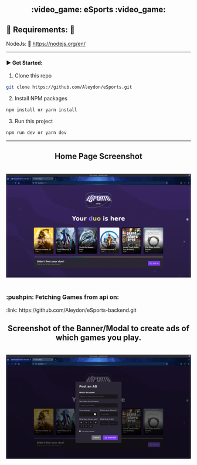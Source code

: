 <h2 align='center'>:video_game: eSports :video_game:</h2>

## :pushpin: Requirements: :pushpin:

NodeJs: :link: https://nodejs.org/en/

---

#### :arrow_forward: Get Started:

1. Clone this repo

```sh
git clone https://github.com/Aleydon/eSports.git
```

2. Install NPM packages

```sh
npm install or yarn install
```

3.  Run this project

```sh
npm run dev or yarn dev
```

---

<h2 align="center">Home Page Screenshot</h2>
<p align="center">
  <br>
  <img width="900" src="./src/assets/page-screenshot.png" alt="Page screenshot">
  <br>
  <br>
	<h3>:pushpin:  Fetching Games from api on:  </h3> :link: https://github.com/Aleydon/eSports-backend.git
</p>

<h2 align="center">Screenshot of the Banner/Modal to create ads of which games you play.</h2>
<p align="center">
  <br>
  <img width="900" src="./src/assets/modal-banner.png" alt="Banner / Modal screenshot">
  <br>
  <br>
</p>
